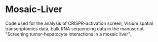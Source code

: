 # Mosaic-Liver

Code used for the analysis of CRISPR-activation screen, Visium spatial transcriptomics data, bulk RNA sequencing data in the manuscript "Screening tumor-hepatocyte interactions in a mosaic liver". 

